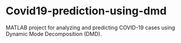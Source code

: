 # Covid19-prediction-using-dmd
MATLAB project for analyzing and predicting COVID-19 cases using Dynamic Mode Decomposition (DMD).
